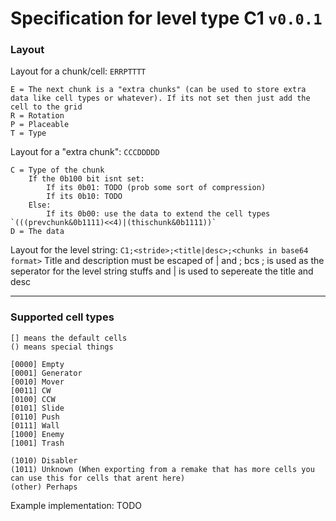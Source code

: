 # Specification for level type C1 `v0.0.1`

### Layout
Layout for a chunk/cell: `ERRPTTTT`<br>
```
E = The next chunk is a "extra chunks" (can be used to store extra data like cell types or whatever). If its not set then just add the cell to the grid
R = Rotation
P = Placeable
T = Type
```
Layout for a "extra chunk": `CCCDDDDD`<br>
```
C = Type of the chunk
    If the 0b100 bit isnt set:
        If its 0b01: TODO (prob some sort of compression)
        If its 0b10: TODO
    Else:
        If its 0b00: use the data to extend the cell types `(((prevchunk&0b1111)<<4)|(thischunk&0b1111))`
D = The data
```

Layout for the level string: `C1;<stride>;<title|desc>;<chunks in base64 format>`
Title and description must be escaped of | and ; bcs ; is used as the seperator for the level string stuffs and | is used to sepereate the title and desc

---
###  Supported cell types
```
[] means the default cells
() means special things

[0000] Empty
[0001] Generator
[0010] Mover
[0011] CW
[0100] CCW
[0101] Slide
[0110] Push
[0111] Wall
[1000] Enemy
[1001] Trash

(1010) Disabler
(1011) Unknown (When exporting from a remake that has more cells you can use this for cells that arent here)
(other) Perhaps
```

Example implementation: TODO
